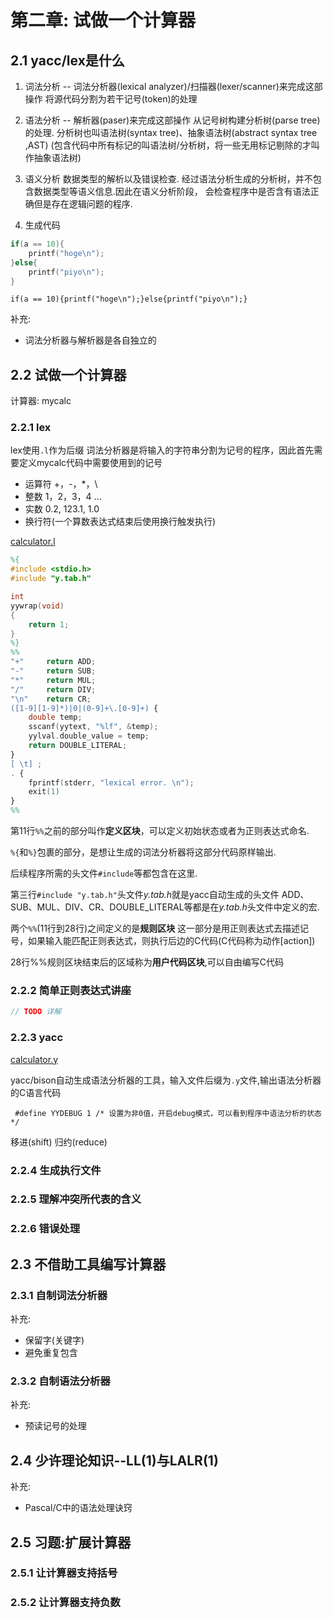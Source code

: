 # 第二章: 试做一个计算器

##  2.1 yacc/lex是什么

1. 词法分析 -- 词法分析器(lexical analyzer)/扫描器(lexer/scanner)来完成这部操作
   将源代码分割为若干记号(token)的处理

2. 语法分析 -- 解析器(paser)来完成这部操作
   从记号树构建分析树(parse tree)的处理.
   分析树也叫语法树(syntax tree)、抽象语法树(abstract syntax tree ,AST)
   (包含代码中所有标记的叫语法树/分析树，将一些无用标记剔除的才叫作抽象语法树)

3. 语义分析
   数据类型的解析以及错误检查.
   经过语法分析生成的分析树，并不包含数据类型等语义信息.因此在语义分析阶段，
   会检查程序中是否含有语法正确但是存在逻辑问题的程序.
4. 生成代码
```c
if(a == 10){                                       
    printf("hoge\n");
}else{
    printf("piyo\n");
} 
```
`if(a == 10){printf("hoge\n");}else{printf("piyo\n");}`

 补充:
* 词法分析器与解析器是各自独立的

## 2.2 试做一个计算器

计算器: mycalc

### 2.2.1 lex

lex使用`.l`作为后缀
词法分析器是将输入的字符串分割为记号的程序，因此首先需要定义mycalc代码中需要使用到的记号

- 运算符 +，-，*，\
- 整数 1，2，3，4 ...
- 实数 0.2, 123.1, 1.0
- 换行符(一个算数表达式结束后使用换行触发执行)

[calculator.l](calculator/calculator.l)

```flex
%{
#include <stdio.h>
#include "y.tab.h"

int
yywrap(void)
{
    return 1;
}
%}
%%
"+"     return ADD;
"-"     return SUB;
"*"     return MUL;
"/"     return DIV;
"\n"    return CR;
([1-9][1-9]*)|0|(0-9]+\.[0-9]+) {
    double temp;
    sscanf(yytext, "%lf", &temp);
    yylval.double_value = temp;
    return DOUBLE_LITERAL;
}
[ \t] ;
. {
    fprintf(stderr, "lexical error. \n");
	exit(1)
}
%%
```

第11行`%%`之前的部分叫作**定义区块**，可以定义初始状态或者为正则表达式命名.

`%{`和`%}`包裹的部分，是想让生成的词法分析器将这部分代码原样输出.

后续程序所需的头文件`#include`等都包含在这里.

第三行`#include "y.tab.h"`头文件*y.tab.h*就是yacc自动生成的头文件
ADD、SUB、MUL、DIV、CR、DOUBLE_LITERAL等都是在*y.tab.h*头文件中定义的宏.

两个`%%`(11行到28行)之间定义的是**规则区块**
这一部分是用正则表达式去描述记号，如果输入能匹配正则表达式，则执行后边的C代码(C代码称为动作[action])

28行%%规则区块结束后的区域称为**用户代码区块**,可以自由编写C代码

### 2.2.2 简单正则表达式讲座

```java
// TODO 详解
```

### 2.2.3 yacc

[calculator.y](calculator/calculator.y)

yacc/bison自动生成语法分析器的工具，输入文件后缀为`.y`文件,输出语法分析器的C语言代码

```bison
 #define YYDEBUG 1 /* 设置为非0值，开启debug模式，可以看到程序中语法分析的状态 */
```

移进(shift)
归约(reduce)


### 2.2.4 生成执行文件

### 2.2.5 理解冲突所代表的含义

### 2.2.6 错误处理

## 2.3 不借助工具编写计算器

### 2.3.1 自制词法分析器
 补充:
* 保留字(关键字)
* 避免重复包含

### 2.3.2 自制语法分析器

 补充: 
* 预读记号的处理
## 2.4 少许理论知识--LL(1)与LALR(1)
 补充:
* Pascal/C中的语法处理诀窍
## 2.5 习题:扩展计算器

### 2.5.1 让计算器支持括号

### 2.5.2 让计算器支持负数